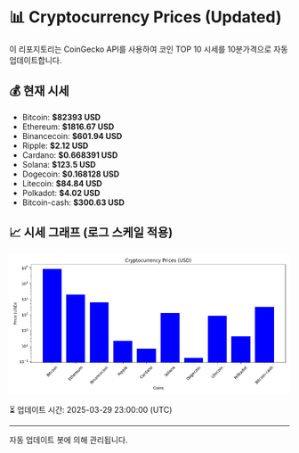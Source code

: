 
# 📊 Cryptocurrency Prices (Updated)

이 리포지토리는 CoinGecko API를 사용하여 코인 TOP 10 시세를 10분가격으로 자동 업데이트합니다.

## 💰 현재 시세
- Bitcoin: **$82393 USD**
- Ethereum: **$1816.67 USD**
- Binancecoin: **$601.94 USD**
- Ripple: **$2.12 USD**
- Cardano: **$0.668391 USD**
- Solana: **$123.5 USD**
- Dogecoin: **$0.168128 USD**
- Litecoin: **$84.84 USD**
- Polkadot: **$4.02 USD**
- Bitcoin-cash: **$300.63 USD**

## 📈 시세 그래프 (로그 스케일 적용)
![Crypto Prices](crypto_prices.png)

⏳ 업데이트 시간: 2025-03-29 23:00:00 (UTC)

---
자동 업데이트 봇에 의해 관리됩니다.
